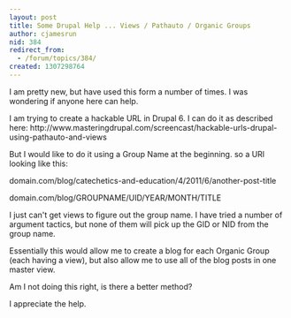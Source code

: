```yaml
---
layout: post
title: Some Drupal Help ... Views / Pathauto / Organic Groups
author: cjamesrun
nid: 384
redirect_from:
  - /forum/topics/384/
created: 1307298764
---
```

<p>I am pretty new, but have used this form a number of times. I was wondering if anyone here can help.</p><p>I am trying to create a hackable URL in Drupal 6. I can do it as described here:&nbsp;http://www.masteringdrupal.com/screencast/hackable-urls-drupal-using-pathauto-and-views</p><p>But I would like to do it using a Group Name at the beginning. so a URl looking like this:</p><p>domain.com/blog/catechetics-and-education/4/2011/6/another-post-title</p><p>domain.com/blog/GROUPNAME/UID/YEAR/MONTH/TITLE</p><p>I just can't get views to figure out the group name. I have tried a number of argument tactics, but none of them will pick up the GID or NID from the group name. </p><p>Essentially this would allow me to create a blog for each Organic Group (each having a view), but also allow me to use all of the blog posts in one master view.</p><p>Am I not doing this right, is there a better method?</p><p>I appreciate the help.</p>
